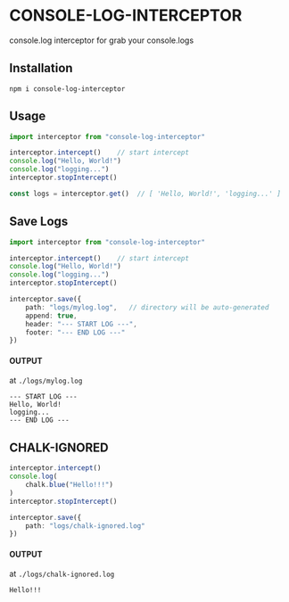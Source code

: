 # CONSOLE-LOG-INTERCEPTOR
console.log interceptor for grab your console.logs

## Installation
```
npm i console-log-interceptor
```

## Usage
```typescript
import interceptor from "console-log-interceptor"

interceptor.intercept()    // start intercept
console.log("Hello, World!")
console.log("logging...")
interceptor.stopIntercept() 

const logs = interceptor.get()  // [ 'Hello, World!', 'logging...' ]
``` 

## Save Logs
```typescript
import interceptor from "console-log-interceptor"

interceptor.intercept()    // start intercept
console.log("Hello, World!")
console.log("logging...")
interceptor.stopIntercept() 

interceptor.save({
    path: "logs/mylog.log",   // directory will be auto-generated
    append: true,
    header: "--- START LOG ---",
    footer: "--- END LOG ---"
})
```

#### OUTPUT
at `./logs/mylog.log`
```
--- START LOG ---
Hello, World!
logging...
--- END LOG ---
```

## CHALK-IGNORED
```typescript
interceptor.intercept()
console.log(
    chalk.blue("Hello!!!")
)
interceptor.stopIntercept()

interceptor.save({
    path: "logs/chalk-ignored.log"
})
```
#### OUTPUT
at `./logs/chalk-ignored.log`
```
Hello!!!
```